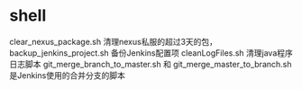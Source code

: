 # shell
clear_nexus_package.sh 清理nexus私服的超过3天的包，
backup_jenkins_project.sh 备份Jenkins配置项
cleanLogFiles.sh 清理java程序日志脚本
git_merge_branch_to_master.sh 和 git_merge_master_to_branch.sh是Jenkins使用的合并分支的脚本